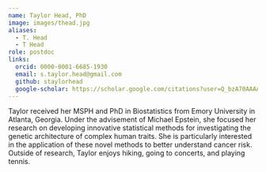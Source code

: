 ```yaml
---
name: Taylor Head, PhD
image: images/thead.jpg
aliases:
  - T. Head
  - T Head
role: postdoc
links:
  orcid: 0000-0001-6685-1930
  email: s.taylor.head@gmail.com
  github: staylorhead
  google-scholar: https://scholar.google.com/citations?user=Q_bzA70AAAAJ
---
```


Taylor received her MSPH and PhD in Biostatistics from Emory University in Atlanta, Georgia. Under the advisement of Michael Epstein, she focused her research on developing innovative statistical methods for investigating the genetic architecture of complex human traits. She is particularly interested in the application of these novel methods to better understand cancer risk. Outside of research, Taylor enjoys hiking, going to concerts, and playing tennis.
